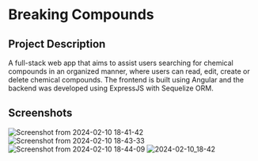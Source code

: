 # Breaking Compounds

## Project Description

A full-stack web app that aims to assist users searching for chemical compounds in an organized manner, where users can read, edit, create or delete chemical compounds. The frontend is built using Angular and the backend was developed using ExpressJS with Sequelize ORM.

## Screenshots
![Screenshot from 2024-02-10 18-41-42](https://github.com/masterMav/nuvertos_assignment/assets/116505706/5670e57a-c032-4bcf-b1e2-8a4e0f21277f)
![Screenshot from 2024-02-10 18-43-33](https://github.com/masterMav/nuvertos_assignment/assets/116505706/2278025f-5547-45b3-9ec4-d1c98dd5a243)
![Screenshot from 2024-02-10 18-44-09](https://github.com/masterMav/nuvertos_assignment/assets/116505706/c0f340ef-18e0-49d4-acd3-4ffcf28a22aa)
![2024-02-10_18-42](https://github.com/masterMav/nuvertos_assignment/assets/116505706/db680bbf-457a-4ac9-aec4-def4ca7cc725)
